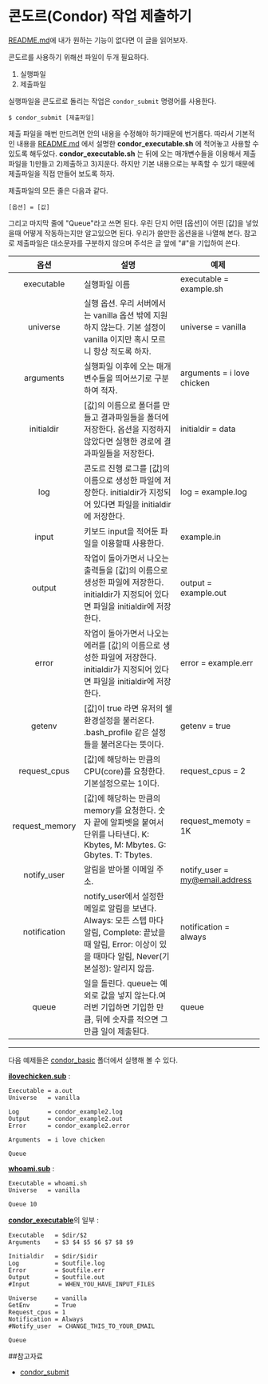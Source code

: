 # 콘도르(Condor) 작업 제출하기

[README.md](https://github.com/KUNPL/condor/blob/master/README.md)에 내가 원하는 기능이 없다면 이 글을 읽어보자.

콘도르를 사용하기 위해선 파일이 두개 필요하다.

1. 실행파일
1. 제출파일

실행파일을 콘도르로 돌리는 작업은 `condor_submit` 명령어를 사용한다.

    $ condor_submit [제출파일]
  
제출 파일을 매번 만드려면 안의 내용을 수정해야 하기때문에 번거롭다. 따라서 기본적인 내용을 [README.md](https://github.com/KUNPL/condor/blob/master/README.md) 에서 설명한 **condor_executable.sh** 에 적어놓고 사용할 수 있도록 해두었다. **condor_executable.sh** 는 뒤에 오는 매개변수들을 이용해서 제출파일을 1)만들고 2)제출하고 3)지운다. 하지만 기본 내용으로는 부족할 수 있기 때문에 제출파일을 직접 만들어 보도록 하자.

제출파일의 모든 줄은 다음과 같다.

    [옵션] = [값]

그리고 마지막 줄에 "Queue"라고 쓰면 된다. 우린 단지 어떤 [옵션]이 어떤 [값]을 넣었을때 어떻게 작동하는지만 알고있으면 된다. 우리가 쓸만한 옵션을을 나열해 본다. 참고로 제출파일은 대소문자를 구분하지 않으며 주석은 글 앞에 "#"을 기입하여 쓴다.

|옵션|설명|예제|
|:--:|----|----|
|executable|실행파일 이름|executable = example.sh|
|universe|실행 옵션. 우리 서버에서는 vanilla 옵션 밖에 지원하지 않는다. 기본 설정이 vanilla 이지만 혹시 모르니 항상 적도록 하자.|universe = vanilla|
|arguments|실행파일 이후에 오는 매개변수들을 띄어쓰기로 구분하여 적자.|arguments = i love chicken|
|initialdir|[값]의 이름으로 폴더를 만들고 결과파일들을 폴더에 저장한다. 옵션을 지정하지 않았다면 실행한 경로에 결과파일들을 저장한다.| initialdir = data |
|log|콘도르 진행 로그를 [값]의 이름으로 생성한 파일에 저장한다. initialdir가 지정되어 있다면 파일을 initialdir에 저장한다.|log = example.log|
|input|키보드 input을 적어둔 파일을 이용할때 사용한다.|example.in| 
|output|작업이 돌아가면서 나오는 출력들을 [값]의 이름으로 생성한 파일에 저장한다. initialdir가 지정되어 있다면 파일을 initialdir에 저장한다.|output = example.out|
|error|작업이 돌아가면서 나오는 에러를 [값]의 이름으로 생성한 파일에 저장한다. initialdir가 지정되어 있다면 파일을 initialdir에 저장한다.|error = example.err|
|getenv|[값]이 true 라면 유저의 쉘 환경설정을 불러온다. .bash_profile 같은 설정들을 불러온다는 뜻이다.|getenv = true|
|request_cpus|[값]에 해당하는 만큼의 CPU(core)를 요청한다. 기본설정으로는 1이다.|request_cpus = 2|
|request_memory|[값]에 해당하는 만큼의 memory를 요청한다. 숫자 끝에 알파벳을 붙여서 단위를 나타낸다. K: Kbytes, M: Mbytes. G: Gbytes. T: Tbytes.|request_memoty = 1K|
|notify_user|알림을 받아볼 이메일 주소.|notify_user = my@email.address|
|notification|notify_user에서 설정한 메일로 알림을 보낸다. Always: 모든 스텝 마다 알림, Complete: 끝났을 때 알림, Error: 이상이 있을 때마다 알림, Never(기본설정): 알리지 않음.|notification = always|
|queue|일을 돌린다. queue는 예외로 값을 넣지 않는다.여러번 기입하면 기입한 만큼, 뒤에 숫자를 적으면 그만큼 일이 제출된다. |queue|

***

다음 예제들은 [condor_basic](https://github.com/KUNPL/condor/tree/master/condor_basic) 폴더에서 실행해 볼 수 있다.

[**ilovechicken.sub**](https://github.com/KUNPL/condor/blob/master/condor_basic/ilovechicken.sub) :

    Executable = a.out
    Universe   = vanilla

    Log        = condor_example2.log
    Output     = condor_example2.out
    Error      = condor_example2.error

    Arguments  = i love chicken

    Queue

[**whoami.sub**](https://github.com/KUNPL/condor/blob/master/condor_basic/whoami.sub) :

    Executable = whoami.sh
    Universe   = vanilla

    Queue 10

[**condor_executable**](https://github.com/KUNPL/condor/blob/master/run_executable/condor_executable.sh)의 일부 :

    Executable   = $dir/$2
    Arguments    = $3 $4 $5 $6 $7 $8 $9

    Initialdir   = $dir/$idir
    Log          = $outfile.log
    Error        = $outfile.err
    Output       = $outfile.out
    #Input        = WHEN_YOU_HAVE_INPUT_FILES

    Universe     = vanilla
    GetEnv       = True
    Request_cpus = 1
    Notification = Always
    #Notify_user  = CHANGE_THIS_TO_YOUR_EMAIL

    Queue

##참고자료
+ [condor_submit](http://research.cs.wisc.edu/htcondor/manual/v8.0/condor_submit.html)
